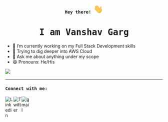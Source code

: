 <p align="center"><samp><b> Hey there! <img src="https://raw.githubusercontent.com/ABSphreak/ABSphreak/master/gifs/Hi.gif" width="30px"> </b></samp></p>
<p align="center"><h1 align="center"><samp> I am Vanshav Garg </samp></h1></p>


- 🔭 I’m currently working on my Full Stack Development skills
- 🎯 Trying to dig deeper into AWS Cloud
- 💬 Ask me about anything under my scope
- 😄 Pronouns: He/His

<img src="https://github-readme-stats.vercel.app/api?username=VanshavGarg&count_private=true&show_icons=true&theme=tokyonight">
<hr>
<h4><b><samp>Connect with me:</samp></b></h4>
  <a href="www.linkedin.com/in/vanshav-garg" ><img align="left" alt="Linkedin" width="26px" src="https://edent.github.io/SuperTinyIcons/images/svg/linkedin.svg"/> </a>
<a href="https://twitter.com/vanshav_garg"><img align="left" alt="Twitter" width="26px" src="https://edent.github.io/SuperTinyIcons/images/svg/twitter.svg"/></a>
<a href="vanshavg40@gmail.com"><img align="left" alt="gmail" width="26px" src="https://edent.github.io/SuperTinyIcons/images/svg/gmail.svg" width="125" title="Gmail""></a>
